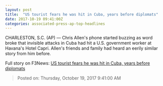 ```yaml
---
layout: post
title:  "US tourist fears he was hit in Cuba, years before diplomats"
date: 2017-10-19 09:41:00Z
categories: associated-press-ap-top-headlines
---
```


CHARLESTON, S.C. (AP) — Chris Allen's phone started buzzing as word broke that invisible attacks in Cuba had hit a U.S. government worker at Havana's Hotel Capri. Allen's friends and family had heard an eerily similar story from him before.


Full story on F3News: [US tourist fears he was hit in Cuba, years before diplomats](http://www.f3nws.com/n/2ajzrC)

> Posted on: Thursday, October 19, 2017 9:41:00 AM
